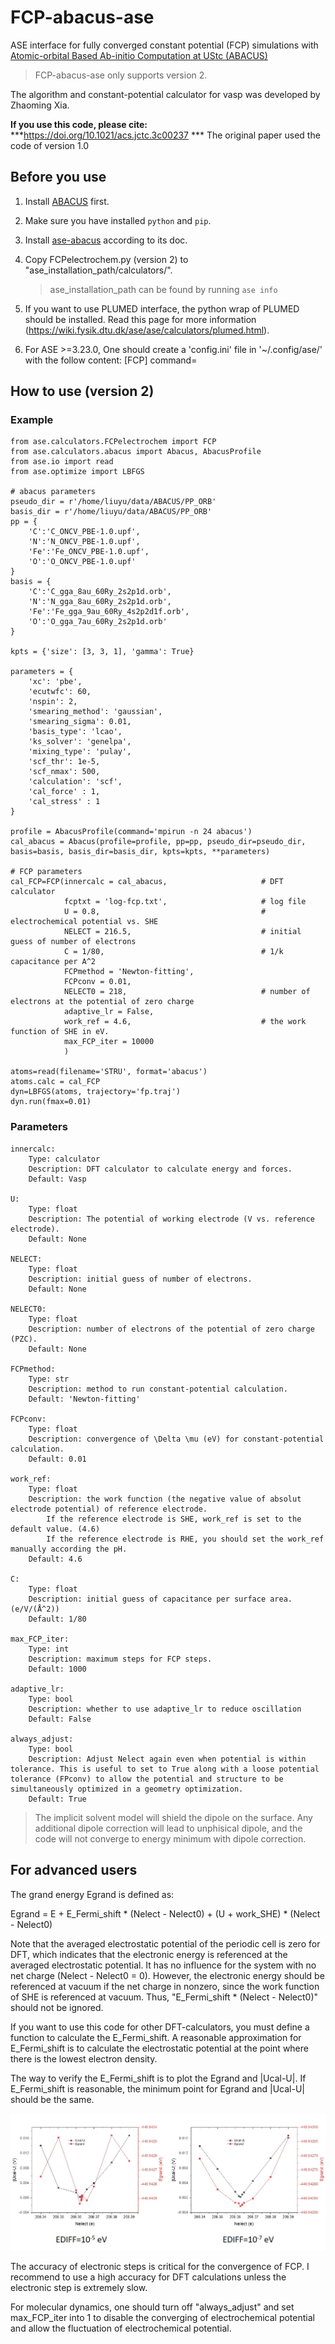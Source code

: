 # FCP-abacus-ase
ASE interface for fully converged constant potential (FCP) simulations with [Atomic-orbital Based Ab-initio Computation at UStc (ABACUS)](https://github.com/deepmodeling/abacus-develop)

> FCP-abacus-ase only supports version 2.


The algorithm and constant-potential calculator for vasp was developed by Zhaoming Xia.

**If you use this code, please cite:** ***https://doi.org/10.1021/acs.jctc.3c00237 *** 
The original paper used the code of version 1.0


## Before you use

1. Install [ABACUS](https://github.com/deepmodeling/abacus-develop) first.

2. Make sure you have installed `python` and `pip`.

3. Install [ase-abacus](https://gitlab.com/1041176461/ase-abacus) according to its doc.

2. Copy FCPelectrochem.py (version 2) to "ase_installation_path/calculators/".
    > ase_installation_path can be found by running `ase info`

3. If you want to use PLUMED interface, the python wrap of PLUMED should be installed. Read this page for more information (https://wiki.fysik.dtu.dk/ase/ase/calculators/plumed.html).
4. For ASE >=3.23.0, One should create a 'config.ini' file in '~/.config/ase/' with the follow content:
   [FCP]
   command=
   

## How to use (version 2)

### Example 

    from ase.calculators.FCPelectrochem import FCP
    from ase.calculators.abacus import Abacus, AbacusProfile
    from ase.io import read
    from ase.optimize import LBFGS

    # abacus parameters
    pseudo_dir = r'/home/liuyu/data/ABACUS/PP_ORB'
    basis_dir = r'/home/liuyu/data/ABACUS/PP_ORB'
    pp = {
        'C':'C_ONCV_PBE-1.0.upf',
        'N':'N_ONCV_PBE-1.0.upf',
        'Fe':'Fe_ONCV_PBE-1.0.upf',
        'O':'O_ONCV_PBE-1.0.upf'
    }
    basis = {
        'C':'C_gga_8au_60Ry_2s2p1d.orb',
        'N':'N_gga_8au_60Ry_2s2p1d.orb',
        'Fe':'Fe_gga_9au_60Ry_4s2p2d1f.orb',
        'O':'O_gga_7au_60Ry_2s2p1d.orb'
    }

    kpts = {'size': [3, 3, 1], 'gamma': True}

    parameters = {
        'xc': 'pbe',
        'ecutwfc': 60,
        'nspin': 2,
        'smearing_method': 'gaussian',
        'smearing_sigma': 0.01,
        'basis_type': 'lcao',
        'ks_solver': 'genelpa',
        'mixing_type': 'pulay',
        'scf_thr': 1e-5,
        'scf_nmax': 500,
        'calculation': 'scf',
        'cal_force' : 1,
        'cal_stress' : 1
    }

    profile = AbacusProfile(command='mpirun -n 24 abacus')
    cal_abacus = Abacus(profile=profile, pp=pp, pseudo_dir=pseudo_dir, basis=basis, basis_dir=basis_dir, kpts=kpts, **parameters)

    # FCP parameters
    cal_FCP=FCP(innercalc = cal_abacus,                     # DFT calculator
                fcptxt = 'log-fcp.txt',                     # log file
                U = 0.8,                                    # electrochemical potential vs. SHE
                NELECT = 216.5,                             # initial guess of number of electrons
                C = 1/80,                                   # 1/k  capacitance per A^2
                FCPmethod = 'Newton-fitting',               
                FCPconv = 0.01,
                NELECT0 = 218,                              # number of electrons at the potential of zero charge
                adaptive_lr = False,
                work_ref = 4.6,                             # the work function of SHE in eV. 
                max_FCP_iter = 10000
                )

    atoms=read(filename='STRU', format='abacus')
    atoms.calc = cal_FCP
    dyn=LBFGS(atoms, trajectory='fp.traj')
    dyn.run(fmax=0.01)

### Parameters

    innercalc:
        Type: calculator
        Description: DFT calculator to calculate energy and forces.
        Default: Vasp

    U:
        Type: float
        Description: The potential of working electrode (V vs. reference electrode).
        Default: None
            
    NELECT: 
        Type: float
        Description: initial guess of number of electrons.
        Default: None
            
    NELECT0:
        Type: float
        Description: number of electrons of the potential of zero charge (PZC). 
        Default: None

    FCPmethod: 
        Type: str
        Description: method to run constant-potential calculation.
        Default: 'Newton-fitting'

    FCPconv:
        Type: float
        Description: convergence of \Delta \mu (eV) for constant-potential calculation. 
        Default: 0.01

    work_ref: 
        Type: float
        Description: the work function (the negative value of absolut electrode potential) of reference electrode.
            If the reference electrode is SHE, work_ref is set to the default value. (4.6)
            If the reference electrode is RHE, you should set the work_ref manually according the pH.
        Default: 4.6
       
    C:
        Type: float
        Description: initial guess of capacitance per surface area. (e/V/(Å^2))
        Default: 1/80

    max_FCP_iter: 
        Type: int
        Description: maximum steps for FCP steps.
        Default: 1000

    adaptive_lr: 
        Type: bool
        Description: whether to use adaptive_lr to reduce oscillation
        Default: False

    always_adjust: 
        Type: bool
        Description: Adjust Nelect again even when potential is within tolerance. This is useful to set to True along with a loose potential tolerance (FPconv) to allow the potential and structure to be simultaneously optimized in a geometry optimization.
        Default: True



> The implicit solvent model will shield the dipole on the surface. Any additional dipole correction will lead to unphisical dipole, and the  code will not converge to energy minimum with dipole correction.


## For advanced users

The grand energy Egrand is defined as:

Egrand = E + E_Fermi_shift * (Nelect - Nelect0) + (U + work_SHE) * (Nelect - Nelect0)

Note that the averaged electrostatic potential of the periodic cell is zero for DFT, which indicates that the electronic energy is referenced at the averaged electrostatic potential. It has no influence for the system with no net charge (Nelect - Nelect0 = 0). However, the electronic energy should be referenced at vacuum if the net charge in nonzero, since the work function of SHE is referenced at vacuum. Thus, "E_Fermi_shift * (Nelect - Nelect0)" should not be ignored.

If you want to use this code for other DFT-calculators, you must define a function to calculate the E_Fermi_shift. A reasonable approximation for E_Fermi_shift is to calculate the electrostatic potential at the point where there is the lowest electron density.

The way to verify the E_Fermi_shift is to plot the Egrand and |Ucal-U|. If E_Fermi_shift is reasonable, the minimum point for Egrand and |Ucal-U| should be the same.

![Image text](images/STABILITY.jpg)

The accuracy of electronic steps is critical for the convergence of FCP. I recommend to use a high accuracy for DFT calculations unless the electronic step is extremely slow.

For molecular dynamics, one should turn off "always_adjust" and set max_FCP_iter into 1 to disable the converging of electrochemical potential and allow the fluctuation of electrochemical potential.





